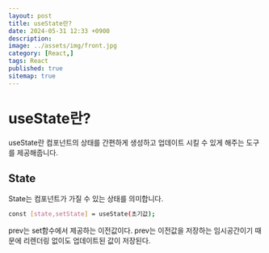 ```yaml
---
layout: post
title: useState란?
date: 2024-05-31 12:33 +0900
description: 
image: ../assets/img/front.jpg
category: [React,]
tags: React
published: true
sitemap: true
---
```


# useState란?

useState란 컴포넌트의 상태를 간편하게 생성하고 업데이트 시킬 수 있게 해주는 도구를 제공해줍니다.

## State

State는 컴포넌트가 가질 수 있는 상태를 의미합니다.


````bash
const [state,setState] = useState(초기값);
````

prev는 set함수에서 제공하는 이전값이다. prev는 이전값을 저장하는 임시공간이기 때문에 리렌더링 없이도 업데이트된 값이 저장된다.
